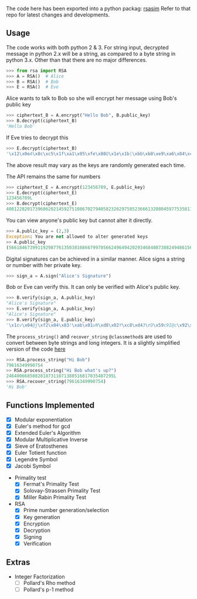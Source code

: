 The code here has been exported into a python packag: [rsasim](https://github.com/kaushiksk/rsasim)
Refer to that repo for latest changes and developments.

## Usage

The code works with both python 2 & 3.
For string input, decrypted message in python 2.x will be a string, as compared to a byte string in python 3.x. 
Other than that there are no major differences.

```python
>>> from rsa import RSA
>>> A = RSA()  # Alice
>>> B = RSA()  # Bob
>>> E = RSA()  # Eve
```

Alice wants to talk to Bob so she will encrypt her message using Bob's public key
```python
>>> ciphertext_B = A.encrypt("Hello Bob", B.public_key)
>>> B.decrypt(ciphertext_B) 
'Hello Bob'
```

If Eve tries to decrypt this
```python
>>> E.decrypt(ciphertext_B)
'\x12\x0eA\x8c\xc5\x1f\xa1\x05\xfe\x80Q\x1e\x1b|\xbb\xb8\xe9\xa6\x84\xc1\xda\x8b:XC\xed\x91\xb8\x12q\x11\xd9'
```

The above result may vary as the keys are randomly generated each time.

The API remains the same for numbers
```python
>>> ciphertext_E = A.encrypt(123456789, E.public_key)
>>> E.decrypt(ciphertext_E)
123456789L
>>> B.decrypt(ciphertext_E)
4081228201739686282145927510867027940582326297585236661320804597753581131993L
```

You can view anyone's public key but cannot alter it directly.
```python
>>> A.public_key = (2,3)
Exception: You are not allowed to alter generated keys
>> A.public_key
(56618467399119298776135038168667997056624964942029346840873882494861567586229L, 92020774583088837673591629484044516416427751099585188055672485398962861161269L)
```

Digital signatures can be achieved in a similar manner. Alice signs a string or number with her private key.
```python
>>> sign_a = A.sign("Alice's Signature")
```

Bob or Eve can verify this. It can only be verified with Alice's public key.
```python
>>> B.verify(sign_a, A.public_key)
"Alice's Signature"
>>> E.verify(sign_a, A.public_key)
"Alice's Signature"
>>> B.verify(sign_a, E.public_key)
'\x1cv\x04@j\xf2\x04\x83!\xab\x01uN\xd8\x02Y\xc8\xd43\rD\x59c9I@c\x92\x0c)/\xe2\x9c0'
```

The `process_string()` and `recover_string` `@classmethod`s are used to convert between byte strings and long integers. It is a slightly simplified version of the code [here](https://github.com/dlitz/pycrypto/blob/master/lib/Crypto/Util/number.py)

```python
>>> RSA.process_string("Hi Bob")
79616349990754
>> RSA.process_string("Hi Bob what's up?")
24640066858828187311071388516817835487295L
>>> RSA.recover_string(79616349990754)
'Hi Bob'
```

## Functions Implemented

- [x] Modular exponentiation
- [x] Euler's method for gcd
- [x] Extended Euler's Algorithm
- [x] Modular Multiplicative Inverse
- [x] Sieve of Eratosthenes
- [x] Euler Totient function
- [x] Legendre Symbol
- [x] Jacobi Symbol
 - Primality test
   - [x] Fermat's Primality Test
   - [x] Solovay-Strassen Primality Test
   - [x] Miller Rabin Primality Test
 - RSA
   - [x] Prime number generation/selection
   - [x] Key generation
   - [x] Encryption
   - [x] Decryption
   - [x] Signing
   - [x] Verification
## Extras
 - Integer Factorization
   - [ ] Pollard's Rho method
   - [ ] Pollard's p-1 method
